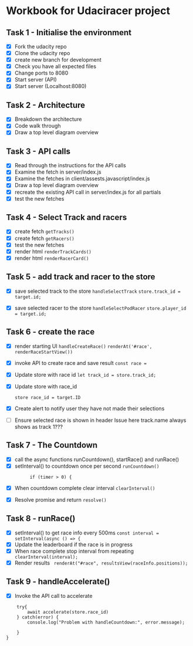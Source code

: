  # Workbook for Udaciracer project
 
## Task 1 - Initialise the environment
- [x] Fork the udacity repo
- [x] Clone the udacity repo
- [x] create new branch for development
- [x] Check you have all expected files
- [x] Change ports to 8080
- [x] Start server (API)
- [x] Start server (Localhost:8080)

## Task 2 - Architecture
- [x] Breakdown the architecture
- [x] Code walk through
- [x] Draw a top level diagram overview

## Task 3 - API calls

- [x] Read through the instructions for the API calls
- [x] Examine the fetch in server/index.js
- [x] Examine the fetches in client/assests.javascript/index.js
- [x] Draw a top level diagram overview
- [x] recreate the existing API call in server/index.js for all partials
- [x] test the new fetches

## Task 4 - Select Track and racers

- [x] create fetch `getTracks()`
- [x] create fetch `getRacers()`
- [x] test the new fetches
- [x] render html `renderTrackCards()`
- [x] render html `renderRacerCard()`

## Task 5 - add track and racer to the store

- [x] save selected track to the store `handleSelectTrack`
        `store.track_id = target.id;`

- [x] save selected racer to the store `handleSelectPodRacer`
        `store.player_id = target.id;`


## Task 6 - create the race

- [x] render starting UI `handleCreateRace()`
        `renderAt('#race', renderRaceStartView())`  

- [x] invoke API to create race and save result `const race =`
- [x] Update store with race id
        `let track_id = store.track_id;`

- [x] Update store with race_id

     `store race_id = target.ID`

- [x] Create alert to notify user they have not made their selections

- [ ] Ensure selected race is shown in header 
        Issue here track.name always shows as track 1???

## Task 7 - The Countdown

- [x] call the async functions runCountdown(), startRace() and runRace()
- [x] setInterval() to countdown once per second `runCountdown()`
```Invoke the API call to accelerate	 setInterval(() => {
		 if (timer > 0) {
```

- [x] When countdown complete clear interval 
        `clearInterval()`
- [x] Resolve promise and return
        `resolve()`
		

## Task 8 - runRace()

- [x] setInterval() to get race info every 500ms
	`const interval = setInterval(async () => {`
- [x] Update the leaderboard if the race is in progress
- [x] When race complete stop interval from repeating
        ` clearInterval(interval);`
- [x] Render results
        ` renderAt("#race", resultsView(raceInfo.positions));`

## Task 9 - handleAccelerate()

- [x] Invoke the API call to accelerate
```
	try{
		await accelerate(store.race_id)
	} catch(error) {
		console.log("Problem with handleCountdown:", error.message);

	}
}
```
